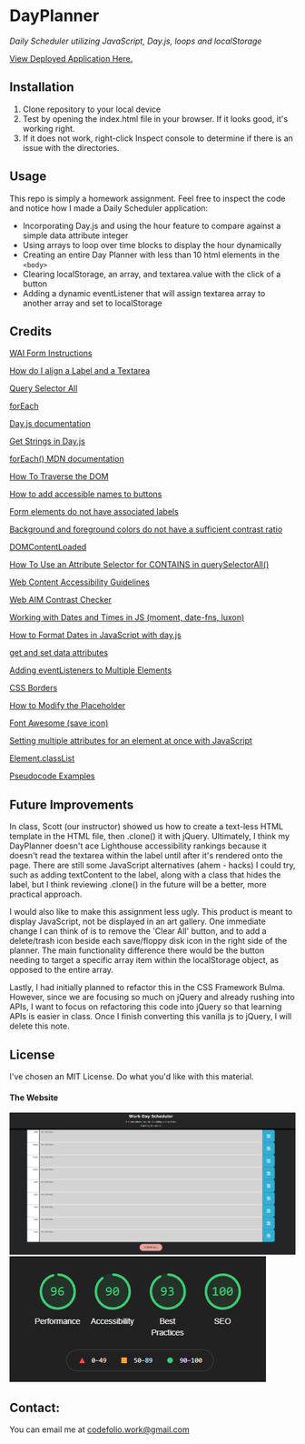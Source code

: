 # DayPlanner
*Daily Scheduler utilizing JavaScript, Day.js, loops and localStorage*

[View Deployed Application Here.](https://pythonidaer.github.io/DayPlanner/)

## Installation
1. Clone repository to your local device
2. Test by opening the index.html file in your browser. If it looks good, it's working right.
3. If it does not work, right-click Inspect console to determine if there is an issue with the directories.

## Usage
This repo is simply a homework assignment. Feel free to inspect the code and notice how I made a Daily Scheduler application:
- Incorporating Day.js and using the hour feature to compare against a simple data attribute integer
- Using arrays to loop over time blocks to display the hour dynamically
- Creating an entire Day Planner with less than 10 html elements in the `<body>`
- Clearing localStorage, an array, and textarea.value with the click of a button
- Adding a dynamic eventListener that will assign textarea array to another array and set to localStorage
  
## Credits
[WAI Form Instructions](https://www.w3.org/WAI/tutorials/forms/instructions/) 

[How do I align a Label and a Textarea](https://stackoverflow.com/questions/1839403/how-do-i-align-a-label-and-a-textarea) 

[Query Selector All](https://developer.mozilla.org/en-US/docs/Web/API/Document/querySelectorAll) 

[forEach](https://www.freecodecamp.org/news/javascript-foreach-how-to-loop-through-an-array-in-js/) 

[Day.js documentation](https://day.js.org/en/) 

[Get Strings in Day.js](https://day.js.org/docs/en/get-set/get) 

[forEach() MDN documentation](https://developer.mozilla.org/en-US/docs/Web/JavaScript/Reference/Global_Objects/Array/forEach) 

[How To Traverse the DOM](https://www.digitalocean.com/community/tutorials/how-to-traverse-the-dom) 

[How to add accessible names to buttons](https://web.dev/button-name/?utm_source=lighthouse&utm_medium=devtools) 

[Form elements do not have associated labels](https://web.dev/label/?utm_source=lighthouse&utm_medium=devtools) 

[Background and foreground colors do not have a sufficient contrast ratio](https://web.dev/color-contrast/?utm_source=lighthouse&utm_medium=devtools) 

[DOMContentLoaded](https://developer.mozilla.org/en-US/docs/Web/API/Window/DOMContentLoaded_event) 

[How To Use an Attribute Selector for CONTAINS in querySelectorAll()](https://stackoverflow.com/questions/31773599/can-i-use-an-attribute-selector-for-contains-in-queryselector) 

[Web Content Accessibility Guidelines](https://www.w3.org/TR/WCAG21/#contrast-minimum) 

[Web AIM Contrast Checker](https://webaim.org/resources/contrastchecker/) 

[Working with Dates and Times in JS (moment, date-fns, luxon)](https://www.youtube.com/watch?v=U4GJA7pY0O0&t=2s) 

[How to Format Dates in JavaScript with day.js](https://www.youtube.com/watch?v=vzGzys3enCE&t=1s) 

[get and set data attributes](https://blog.wplauncher.com/get-and-set-data-attributes-with-javascript/) 

[Adding eventListeners to Multiple Elements](https://stackoverflow.com/questions/40956717/how-to-addeventlistener-to-multiple-elements-in-a-single-line) 

[CSS Borders](https://www.w3schools.com/css/css3_borders.asp) 

[How to Modify the Placeholder](https://www.w3schools.com/howto/howto_css_placeholder.asp) 

[Font Awesome (save icon)](https://fontawesome.com/icons/save?style=regular) 

[Setting multiple attributes for an element at once with JavaScript](https://stackoverflow.com/questions/12274748/setting-multiple-attributes-for-an-element-at-once-with-javascript) 

[Element.classList](https://developer.mozilla.org/en-US/docs/Web/API/Element/classList) 

[Pseudocode Examples](https://www.unf.edu/~broggio/cop2221/2221pseu.htm) 

## Future Improvements
In class, Scott (our instructor) showed us how to create a text-less HTML template in the HTML file, then .clone() it with jQuery. Ultimately, I think my DayPlanner doesn't ace Lighthouse accessibility rankings because it doesn't read the textarea within the label until after it's rendered onto the page. There are still some JavaScript alternatives (ahem - hacks) I could try, such as adding textContent to the label, along with a class that hides the label, but I think reviewing .clone() in the future will be a better, more practical approach.

I would also like to make this assignment less ugly. This product is meant to display JavaScript, not be displayed in an art gallery. One immediate change I can think of is to remove the 'Clear All' button, and to add a delete/trash icon beside each save/floppy disk icon in the right side of the planner.  The main functionality difference there would be the button needing to target a specific array item within the localStorage object, as opposed to the entire array.

Lastly, I had initially planned to refactor this in the CSS Framework Bulma. However, since we are focusing so much on jQuery and already rushing into APIs, I want to focus on refactoring this code into jQuery so that learning APIs is easier in class. Once I finish converting this vanilla js to jQuery, I will delete this note.
  
## License
I've chosen an MIT License. Do what you'd like with this material.

#### The Website
![Daily Planner](assets/images/screenshot.png)
![Lighthouse Rankings](assets/images/lighthouse.png)

## Contact:
You can email me at codefolio.work@gmail.com
